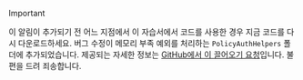 > [!IMPORTANT]
> 이 알림이 추가되기 전 어느 지점에서 이 자습서에서 코드를 사용한 경우 지금 코드를 다시 다운로드하세요.  버그 수정이 메모리 부족 예외를 처리하는 `PolicyAuthHelpers` 폴더에 추가되었습니다.  제공되는 자세한 정보는 [GitHub에서 이 끌어오기 요청](https://github.com/AzureADQuickStarts/B2C-WebApp-OpenIdConnect-DotNet/pull/4)입니다. 불편을 드려 죄송합니다.
> 
> 



<!--HONumber=Jan17_HO3-->


